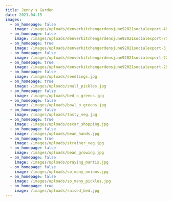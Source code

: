 ```yaml
---
title: Jenny's Garden
date: 2021.04.15
images:
  - on_homepage: false
    image: /images/uploads/denverkitchengardensjune92021socialexport-49_websize.jpg
  - on_homepage: false
    image: /images/uploads/denverkitchengardensjune92021socialexport-75_websize.jpg
  - on_homepage: true
    image: /images/uploads/denverkitchengardensjune92021socialexport-3_websize.jpg
  - on_homepage: false
    image: /images/uploads/denverkitchengardensjune92021socialexport-22_websize.jpg
  - on_homepage: true
    image: /images/uploads/denverkitchengardensjune92021socialexport-29_websize-1-.jpg
  - on_homepage: false
    image: /images/uploads/seedlings.jpg
  - on_homepage: true
    image: /images/uploads/small_pickles.jpg
  - on_homepage: false
    image: /images/uploads/bed_o_greens.jpg
  - on_homepage: false
    image: /images/uploads/bowl_o_greens.jpg
  - on_homepage: false
    image: /images/uploads/tasty_veg.jpg
  - on_homepage: true
    image: /images/uploads/oscar_shopping.jpg
  - on_homepage: false
    image: /images/uploads/bean_hands.jpg
  - on_homepage: true
    image: /images/uploads/strainer_veg.jpg
  - on_homepage: false
    image: /images/uploads/bean_growing.jpg
  - on_homepage: false
    image: /images/uploads/praying_mantis.jpg
  - on_homepage: false
    image: /images/uploads/so_many_onions.jpg
  - on_homepage: false
    image: /images/uploads/so_many_pickles.jpg
  - on_homepage: true
    image: /images/uploads/raised_bed.jpg
---
```


